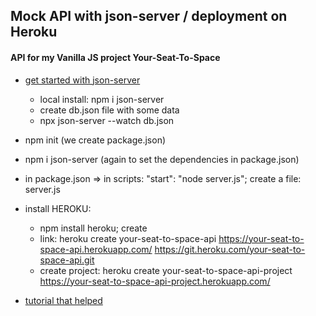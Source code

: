 ## Mock API with json-server / deployment on Heroku

#### API for my Vanilla JS project Your-Seat-To-Space

- [get started with json-server](https://www.npmjs.com/package/json-server#getting-started)
  - local install: npm i json-server
  - create db.json file with some data
  - npx json-server --watch db.json
- npm init (we create package.json)
- npm i json-server (again to set the dependencies in package.json)
- in package.json => in scripts: "start": "node server.js"; create a file: server.js
- install HEROKU:

  - npm install heroku; create
  - link: heroku create your-seat-to-space-api
    https://your-seat-to-space-api.herokuapp.com/
    https://git.heroku.com/your-seat-to-space-api.git
  - create project: heroku create your-seat-to-space-api-project
    https://your-seat-to-space-api-project.herokuapp.com/

- [tutorial that helped](https://www.youtube.com/watch?v=FLnxgSZ0DG4)

